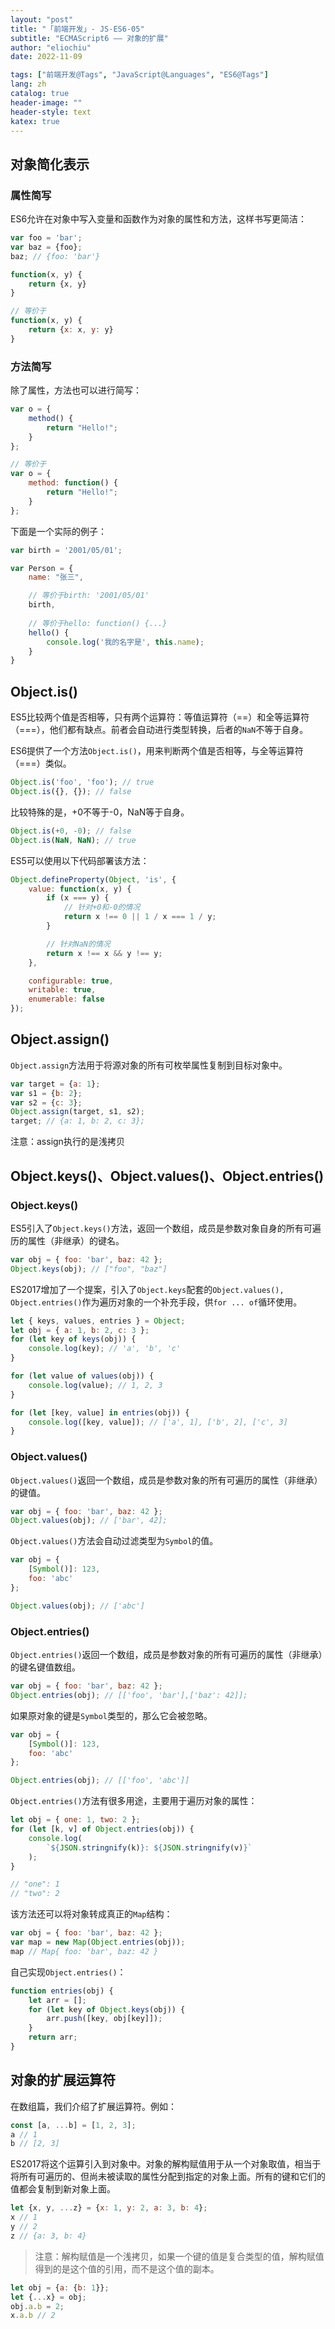 ```yaml
---
layout: "post"
title: "「前端开发」- JS-ES6-05"
subtitle: "ECMAScript6 —— 对象的扩展"
author: "eliochiu"
date: 2022-11-09

tags: ["前端开发@Tags", "JavaScript@Languages", "ES6@Tags"]
lang: zh
catalog: true
header-image: ""
header-style: text
katex: true
---
```

## 对象简化表示
### 属性简写
ES6允许在对象中写入变量和函数作为对象的属性和方法，这样书写更简洁：
```js
var foo = 'bar';
var baz = {foo};
baz; // {foo: 'bar'}

function(x, y) {
    return {x, y}
}

// 等价于
function(x, y) {
    return {x: x, y: y}
}
```

### 方法简写
除了属性，方法也可以进行简写：
```js
var o = {
    method() {
        return "Hello!";
    }
};

// 等价于
var o = {
    method: function() {
        return "Hello!";
    }
};
```

下面是一个实际的例子：
```js
var birth = '2001/05/01';

var Person = {
    name: "张三",

    // 等价于birth: '2001/05/01'
    birth,
    
    // 等价于hello: function() {...}
    hello() {
        console.log('我的名字是', this.name);
    }
}
```

## Object.is()
ES5比较两个值是否相等，只有两个运算符：等值运算符（==）和全等运算符（===），他们都有缺点。前者会自动进行类型转换，后者的`NaN`不等于自身。

ES6提供了一个方法`Object.is()`，用来判断两个值是否相等，与全等运算符（===）类似。
```js
Object.is('foo', 'foo'); // true
Object.is({}, {}); // false
```
比较特殊的是，+0不等于-0，NaN等于自身。
```js
Object.is(+0, -0); // false
Object.is(NaN, NaN); // true
```

ES5可以使用以下代码部署该方法：
```js
Object.defineProperty(Object, 'is', {
    value: function(x, y) {
        if (x === y) {
            // 针对+0和-0的情况
            return x !== 0 || 1 / x === 1 / y;
        }

        // 针对NaN的情况
        return x !== x && y !== y;
    },

    configurable: true,
    writable: true,
    enumerable: false
});
```

## Object.assign()
`Object.assign`方法用于将源对象的所有可枚举属性复制到目标对象中。
```js
var target = {a: 1};
var s1 = {b: 2};
var s2 = {c: 3};
Object.assign(target, s1, s2);
target; // {a: 1, b: 2, c: 3};
```

注意：assign执行的是浅拷贝

## Object.keys()、Object.values()、Object.entries()
### Object.keys()
ES5引入了`Object.keys()`方法，返回一个数组，成员是参数对象自身的所有可遍历的属性（非继承）的键名。
```js
var obj = { foo: 'bar', baz: 42 };
Object.keys(obj); // ["foo", "baz"]
```

ES2017增加了一个提案，引入了`Object.keys`配套的`Object.values(), Object.entries()`作为遍历对象的一个补充手段，供`for ... of`循环使用。
```js
let { keys, values, entries } = Object;
let obj = { a: 1, b: 2, c: 3 };
for (let key of keys(obj)) {
    console.log(key); // 'a', 'b', 'c'
}

for (let value of values(obj)) {
    console.log(value); // 1, 2, 3
}

for (let [key, value] in entries(obj)) {
    console.log([key, value]); // ['a', 1], ['b', 2], ['c', 3]
}
```

### Object.values()
`Object.values()`返回一个数组，成员是参数对象的所有可遍历的属性（非继承）的键值。
```js
var obj = { foo: 'bar', baz: 42 };
Object.values(obj); // ['bar', 42];
```

`Object.values()`方法会自动过滤类型为`Symbol`的值。
```js
var obj = {
    [Symbol()]: 123,
    foo: 'abc'
};

Object.values(obj); // ['abc']
```

### Object.entries()
`Object.entries()`返回一个数组，成员是参数对象的所有可遍历的属性（非继承）的键名键值数组。
```js
var obj = { foo: 'bar', baz: 42 };
Object.entries(obj); // [['foo', 'bar'],['baz': 42]];
```

如果原对象的键是`Symbol`类型的，那么它会被忽略。
```js
var obj = {
    [Symbol()]: 123,
    foo: 'abc'
};

Object.entries(obj); // [['foo', 'abc']]
```

`Object.entries()`方法有很多用途，主要用于遍历对象的属性：
```js
let obj = { one: 1, two: 2 };
for (let [k, v] of Object.entries(obj)) {
    console.log(
        `${JSON.stringnify(k)}: ${JSON.stringnify(v)}`
    );
}

// "one": 1
// "two": 2
```

该方法还可以将对象转成真正的`Map`结构：
```js
var obj = { foo: 'bar', baz: 42 };
var map = new Map(Object.entries(obj));
map // Map{ foo: 'bar', baz: 42 }
```

自己实现`Object.entries()`：
```js
function entries(obj) {
    let arr = [];
    for (let key of Object.keys(obj)) {
        arr.push([key, obj[key]]);
    }
    return arr;
}
```

## 对象的扩展运算符
在数组篇，我们介绍了扩展运算符。例如：
```js
const [a, ...b] = [1, 2, 3];
a // 1
b // [2, 3]
```
ES2017将这个运算引入到对象中。对象的解构赋值用于从一个对象取值，相当于将所有可遍历的、但尚未被读取的属性分配到指定的对象上面。所有的键和它们的值都会复制到新对象上面。

```js
let {x, y, ...z} = {x: 1, y: 2, a: 3, b: 4};
x // 1
y // 2
z // {a: 3, b: 4}
```

> 注意：解构赋值是一个浅拷贝，如果一个键的值是复合类型的值，解构赋值得到的是这个值的引用，而不是这个值的副本。
```js
let obj = {a: {b: 1}};
let {...x} = obj;
obj.a.b = 2;
x.a.b // 2
```

